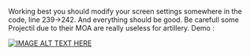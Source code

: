 Working best you should modify your screen settings somewhere in the code, line 239->242. And everything should be good. Be carefull some Projectil due to their MOA are really useless for artillery. 
Demo : 

[![IMAGE ALT TEXT HERE](https://img.youtube.com/vi/azu5jcxemDw/0.jpg)](https://www.youtube.com/watch?v=azu5jcxemDw)

